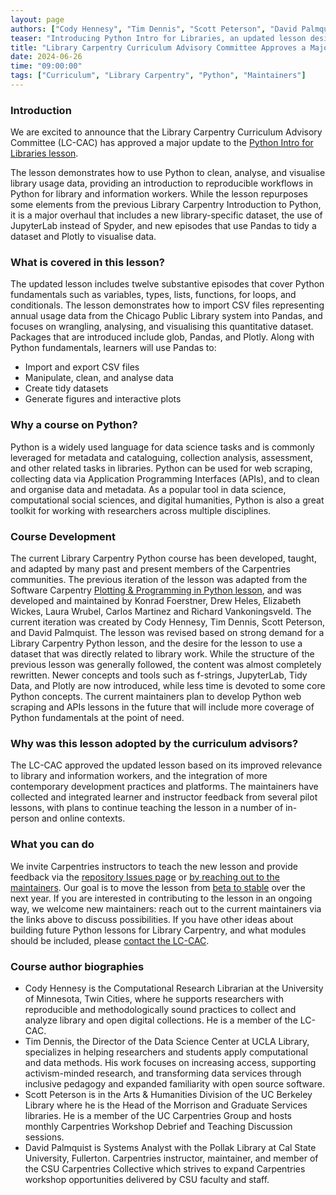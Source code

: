 ```yaml
---
layout: page
authors: ["Cody Hennesy", "Tim Dennis", "Scott Peterson", "David Palmquist"]  
teaser: "Introducing Python Intro for Libraries, an updated lesson designed to introduce Python and reproducible workflows for library data analysis."
title: "Library Carpentry Curriculum Advisory Committee Approves a Major Update to the LC Python Lesson"
date: 2024-06-26
time: "09:00:00"
tags: ["Curriculum", "Library Carpentry", "Python", "Maintainers"]
---
```


### Introduction
We are excited to announce that the Library Carpentry Curriculum Advisory Committee (LC-CAC) has approved a major update to the [Python Intro for Libraries lesson](https://librarycarpentry.org/lc-python-intro/). 

The lesson demonstrates how to use Python to clean, analyse, and visualise library usage data, providing an introduction to reproducible workflows in Python for library and information workers. While the lesson repurposes some elements from the previous Library Carpentry Introduction to Python, it is a major overhaul that includes a new library-specific dataset, the use of JupyterLab instead of Spyder, and new episodes that use Pandas to tidy a dataset and Plotly to visualise data. 

### What is covered in this lesson?
The updated lesson includes twelve substantive episodes that cover Python fundamentals such as variables, types, lists, functions, for loops, and conditionals. The lesson demonstrates how to import CSV files representing annual usage data from the Chicago Public Library system into Pandas, and focuses on wrangling, analysing, and visualising this quantitative dataset. Packages that are introduced include glob, Pandas, and Plotly. Along with Python fundamentals, learners will use Pandas to:
- Import and export CSV files 
- Manipulate, clean, and analyse data
- Create tidy datasets 
- Generate figures and interactive plots
  
### Why a course on Python?
Python is a widely used language for data science tasks and is commonly leveraged for metadata and cataloguing, collection analysis, assessment, and other related tasks in libraries. Python can be used for web scraping, collecting data via Application Programming Interfaces (APIs), and to clean and organise data and metadata. As a popular tool in data science, computational social sciences, and digital humanities, Python is also a great toolkit for working with researchers across multiple disciplines.

### Course Development
The current Library Carpentry Python course has been developed, taught, and adapted by many past and present members of the Carpentries communities. The previous iteration of the lesson was adapted from the Software Carpentry [Plotting & Programming in Python lesson](https://swcarpentry.github.io/python-novice-gapminder/), and was developed and maintained by Konrad Foerstner, Drew Heles, Elizabeth Wickes, Laura Wrubel, Carlos Martinez and Richard Vankoningsveld. The current iteration was created by Cody Hennesy, Tim Dennis, Scott Peterson, and David Palmquist.
The lesson was revised based on strong demand for a Library Carpentry Python lesson, and the desire for the lesson to use a dataset that was directly related to library work. While the structure of the previous lesson was generally followed, the content was almost completely rewritten. Newer concepts and tools such as f-strings, JupyterLab, Tidy Data, and Plotly are now introduced, while less time is devoted to some core Python concepts. The current maintainers plan to develop Python web scraping and APIs lessons in the future that will include more coverage of Python fundamentals at the point of need.

### Why was this lesson adopted by the curriculum advisors?
The LC-CAC approved the updated lesson based on its improved relevance to library and information workers, and the integration of more contemporary development practices and platforms. The maintainers have collected and integrated learner and instructor feedback from several pilot lessons, with plans to continue teaching the lesson in a number of in-person and online contexts.

### What you can do
We invite Carpentries instructors to teach the new lesson and provide feedback via the [repository Issues page](https://github.com/LibraryCarpentry/lc-python-intro/issues) or [by reaching out to the maintainers](https://github.com/LibraryCarpentry/lc-python-intro/blob/main/CONTRIBUTING.md). Our goal is to move the lesson from [beta to stable](https://carpentries.github.io/lesson-development-training/19-operations.html#the-lesson-life-cycle) over the next year. If you are interested in contributing to the lesson in an ongoing way, we welcome new maintainers: reach out to the current maintainers via the links above to discuss possibilities. If you have other ideas about building future Python lessons for Library Carpentry, and what modules should be included, please [contact the LC-CAC](https://github.com/LibraryCarpentry/curriculum-advisors?tab=readme-ov-file#how-to-contact-the-curriculum-advisory-committee). 

### Course author biographies
- Cody Hennesy is the Computational Research Librarian at the University of Minnesota, Twin Cities, where he supports researchers with reproducible and methodologically sound practices to collect and analyze library and open digital collections. He is a member of the LC-CAC.
- Tim Dennis, the Director of the Data Science Center at UCLA Library, specializes in helping researchers and students apply computational and data methods. His work focuses on increasing access, supporting activism-minded research, and transforming data services through inclusive pedagogy and expanded familiarity with open source software.
- Scott Peterson is in the Arts & Humanities Division of the UC Berkeley Library where he is the Head of the Morrison and Graduate Services libraries. He is a member of the UC Carpentries Group and hosts monthly Carpentries Workshop Debrief and Teaching Discussion sessions.
- David Palmquist is Systems Analyst with the Pollak Library at Cal State University, Fullerton. Carpentries instructor, maintainer, and member of the CSU Carpentries Collective which strives to expand Carpentries workshop opportunities delivered by CSU faculty and staff.
